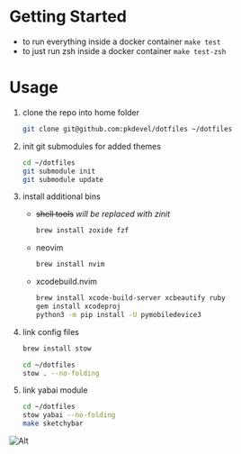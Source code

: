 # Getting Started

- to run everything inside a docker container
  `make test`
- to just run zsh inside a docker container
  `make test-zsh`

# Usage

1. clone the repo into home folder

   ```sh
   git clone git@github.com:pkdevel/dotfiles ~/dotfiles
   ```

1. init git submodules for added themes

   ```sh
   cd ~/dotfiles
   git submodule init
   git submodule update
   ```

1. install additional bins

   - ~~shell tools~~ _will be replaced with zinit_

     ```sh
     brew install zoxide fzf
     ```

   - neovim

     ```sh
     brew install nvim
     ```

   - xcodebuild.nvim

     ```sh
     brew install xcode-build-server xcbeautify ruby
     gem install xcodeproj
     python3 -m pip install -U pymobiledevice3
     ```

1. link config files

   ```sh
   brew install stow

   cd ~/dotfiles
   stow . --no-folding
   ```

1. link yabai module

   ```sh
   cd ~/dotfiles
   stow yabai --no-folding
   make sketchybar
   ```


![Alt](https://repobeats.axiom.co/api/embed/2154bbababdf4573c2028fa49d8330232159ef4f.svg "Repobeats analytics image")

